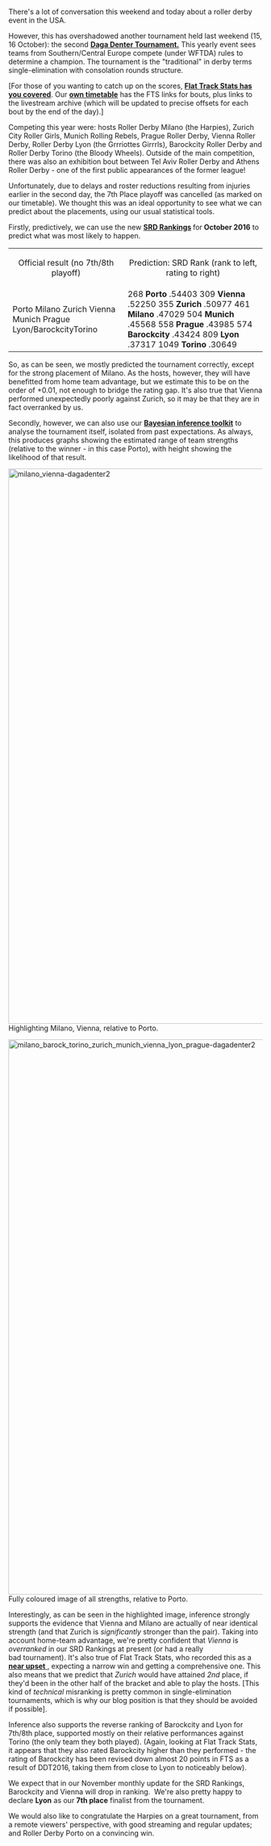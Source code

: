 <html><body><p>There's a lot of conversation this weekend and today about a roller derby event in the USA.

However, this has overshadowed another tournament held last weekend (15, 16 October): the second <strong><a href="https://www.facebook.com/events/1605499439760237/">Daga Denter Tournament.</a></strong> This yearly event sees teams from Southern/Central Europe compete (under WFTDA) rules to determine a champion. The tournament is the "traditional" in derby terms single-elimination with consolation rounds structure.

[For those of you wanting to catch up on the scores, <strong><a href="http://flattrackstats.com/tournaments/85830">Flat Track Stats has you covered</a></strong>. Our <strong><a href="http://aoanla.pythonanywhere.com/dagadenter.html">own timetable</a></strong> has the FTS links for bouts, plus links to the livestream archive (which will be updated to precise offsets for each bout by the end of the day).]

Competing this year were: hosts Roller Derby Milano (the Harpies), Zurich City Roller Girls, Munich Rolling Rebels, Prague Roller Derby, Vienna Roller Derby, Roller Derby Lyon (the Grrriottes Girrrls), Barockcity Roller Derby and Roller Derby Torino (the Bloody Wheels). Outside of the main competition, there was also an exhibition bout between Tel Aviv Roller Derby and Athens Roller Derby - one of the first public appearances of the former league!

Unfortunately, due to delays and roster reductions resulting from injuries earlier in the second day, the 7th Place playoff was cancelled (as marked on our timetable). We thought this was an ideal opportunity to see what we can predict about the placements, using our usual statistical tools.

Firstly, predictively, we can use the new <strong><a href="https://www.scottishrollerderbyblog.com/2016/10/08/ranking-the-world-and-other-fts-visualisations/3">SRD Rankings</a> </strong>for<strong> October 2016</strong> to predict what was most likely to happen.
</p><table>
<tbody>
<tr>
<td>
<p style="text-align:center;">Official result
<span style="font-family:inherit;font-size:inherit;">(no 7th/8th playoff)</span></p>
</td>
<td>
<p style="text-align:center;">Prediction:
SRD Rank (rank to left, rating to right)</p>
</td>
</tr>
<tr>
<td>Porto
Milano
Zurich
Vienna
Munich
Prague
Lyon/BarockcityTorino</td>
<td>268 <strong>Porto</strong> .54403
309 <strong>Vienna</strong> .52250
355 <strong>Zurich</strong> .50977
461 <strong>Milano</strong> .47029
504 <strong>Munich</strong> .45568
558 <strong>Prague</strong> .43985
574 <strong>Barockcity</strong> .43424
809 <strong>Lyon</strong> .37317
1049 <strong>Torino</strong> .30649</td>
</tr>
</tbody>
</table>
So, as can be seen, we mostly predicted the tournament correctly, except for the strong placement of Milano. As the hosts, however, they will have benefitted from home team advantage, but we estimate this to be on the order of +0.01, not enough to bridge the rating gap. It's also true that Vienna performed unexpectedly poorly against Zurich, so it may be that they are in fact overranked by us.

Secondly, however, we can also use our <strong><a href="https://www.scottishrollerderbyblog.com/2016/03/08/european-smackdown-the-statistics/">Bayesian inference toolkit</a></strong> to analyse the tournament itself, isolated from past expectations. As always, this produces graphs showing the estimated range of team strengths (relative to the winner - in this case Porto), with height showing the likelihood of that result.

<img class="alignnone size-full wp-image-9499" src="/2016/10/milano_vienna-dagadenter21.png" alt="milano_vienna-dagadenter2" width="2000" height="1100"> Highlighting Milano, Vienna, relative to Porto.

<img class="alignnone size-full wp-image-9498" src="/2016/10/milano_barock_torino_zurich_munich_vienna_lyon_prague-dagadenter21.png" alt="milano_barock_torino_zurich_munich_vienna_lyon_prague-dagadenter2" width="2000" height="1100"> Fully coloured image of all strengths, relative to Porto.

Interestingly, as can be seen in the highlighted image, inference strongly supports the evidence that Vienna and Milano are actually of near identical strength (and that Zurich is <em>significantly</em> stronger than the pair). Taking into account home-team advantage, we're pretty confident that <em>Vienna</em> is <em>overranked</em> in our SRD Rankings at present (or had a really bad tournament). It's also true of Flat Track Stats, who recorded this as a<a href="http://flattrackstats.com/bouts/85905/rankings"><strong> near upset</strong> </a>, expecting a narrow win and getting a comprehensive one. This also means that we predict that <em>Zurich</em> would have attained <em>2nd</em> place, if they'd been in the other half of the bracket and able to play the hosts. [This kind of <em>technical</em> misranking is pretty common in single-elimination tournaments, which is why our blog position is that they should be avoided if possible].

Inference also supports the reverse ranking of Barockcity and Lyon for 7th/8th place, supported mostly on their relative performances against Torino (the only team they both played). (Again, looking at Flat Track Stats, it appears that they also rated Barockcity higher than they performed - the rating of Barockcity has been revised down almost 20 points in FTS as a result of DDT2016, taking them from close to Lyon to noticeably below).

We expect that in our November monthly update for the SRD Rankings, Barockcity and Vienna will drop in ranking.  We're also pretty happy to declare <strong>Lyon</strong> as our <strong>7th place</strong> finalist from the tournament.

We would also like to congratulate the Harpies on a great tournament, from a remote viewers' perspective, with good streaming and regular updates; and Roller Derby Porto on a convincing win.</body></html>
